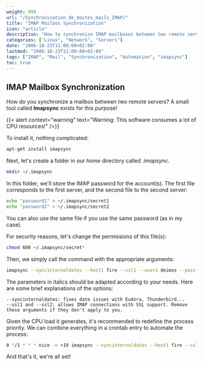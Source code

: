 ```yaml
---
weight: 999
url: "/Synchronisation_de_boites_mails_IMAP/"
title: "IMAP Mailbox Synchronization"
icon: "article"
description: "How to synchronize IMAP mailboxes between two remote servers using imapsync"
categories: ["Linux", "Network", "Servers"]
date: "2006-10-23T11:00:00+02:00"
lastmod: "2006-10-23T11:00:00+02:00"
tags: ["IMAP", "Mail", "Synchronization", "Automation", "imapsync"]
toc: true
---
```


## IMAP Mailbox Synchronization

How do you synchronize a mailbox between two remote servers? A small tool called **Imapsync** exists for this purpose!

{{< alert context="warning" text="Warning: This software consumes a lot of CPU resources!" />}}

To install it, nothing complicated:

```bash
apt-get install imapsync
```

Next, let's create a folder in our _home_ directory called _.imapsync_.

```bash
mkdir ~/.imapsync
```

In this folder, we'll store the IMAP password for the account(s). The first file corresponds to the first server, and the second file to the second server:

```bash
echo "password1" > ~/.imapsync/secret1
echo "password2" > ~/.imapsync/secret2
```

You can also use the same file if you use the same password (as in my case).

For security reasons, let's change the permissions of this file(s):

```bash
chmod 600 ~/.imapsync/secret*
```

Then, we simply call the command with the appropriate arguments:

```bash
imapsync --syncinternaldates --host1 fire --ssl1 --user1 deimos --passfile1 ~/.imapsync/secret --host2 burnin --ssl2 --user2 deimos --passfile2 ~/.imapsync/secret
```

The parameters in italics should be adapted according to your needs. Here are some brief explanations of the options:

```
--syncinternaldates: fixes date issues with Eudora, Thunderbird...
--ssl1 and --ssl2: allows IMAP connections with SSL support. Remove these arguments if they don't apply to you.
```

Given the CPU load it generates, it's recommended to redefine the process priority. We can combine everything in a crontab entry to automate the process:

```bash
0 */1 * * * nice -n +19 imapsync --syncinternaldates --host1 fire --ssl1 --user1 deimos --passfile1 ~/.imapsync/secret --host2 burnin --ssl2 --user2 deimos --passfile2 ~/.imapsync/secret
```

And that's it, we're all set!
